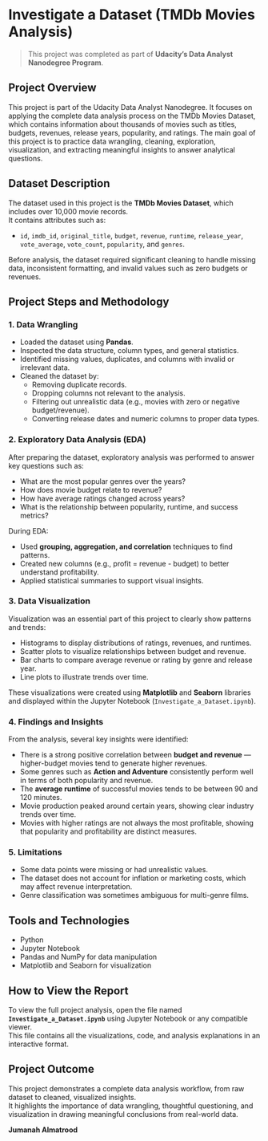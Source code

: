 # Investigate a Dataset (TMDb Movies Analysis)

> This project was completed as part of **Udacity’s Data Analyst Nanodegree Program**.

## Project Overview
This project is part of the Udacity Data Analyst Nanodegree. It focuses on applying the complete data analysis process on the TMDb Movies Dataset, which contains information about thousands of movies such as titles, budgets, revenues, release years, popularity, and ratings. The main goal of this project is to practice data wrangling, cleaning, exploration, visualization, and extracting meaningful insights to answer analytical questions.

## Dataset Description
The dataset used in this project is the **TMDb Movies Dataset**, which includes over 10,000 movie records.  
It contains attributes such as:
- `id`, `imdb_id`, `original_title`, `budget`, `revenue`, `runtime`, `release_year`, `vote_average`, `vote_count`, `popularity`, and `genres`.

Before analysis, the dataset required significant cleaning to handle missing data, inconsistent formatting, and invalid values such as zero budgets or revenues.

## Project Steps and Methodology

### 1. Data Wrangling
- Loaded the dataset using **Pandas**.
- Inspected the data structure, column types, and general statistics.
- Identified missing values, duplicates, and columns with invalid or irrelevant data.
- Cleaned the dataset by:
  - Removing duplicate records.
  - Dropping columns not relevant to the analysis.
  - Filtering out unrealistic data (e.g., movies with zero or negative budget/revenue).
  - Converting release dates and numeric columns to proper data types.

### 2. Exploratory Data Analysis (EDA)
After preparing the dataset, exploratory analysis was performed to answer key questions such as:
- What are the most popular genres over the years?
- How does movie budget relate to revenue?
- How have average ratings changed across years?
- What is the relationship between popularity, runtime, and success metrics?

During EDA:
- Used **grouping, aggregation, and correlation** techniques to find patterns.
- Created new columns (e.g., profit = revenue - budget) to better understand profitability.
- Applied statistical summaries to support visual insights.

### 3. Data Visualization
Visualization was an essential part of this project to clearly show patterns and trends:
- Histograms to display distributions of ratings, revenues, and runtimes.
- Scatter plots to visualize relationships between budget and revenue.
- Bar charts to compare average revenue or rating by genre and release year.
- Line plots to illustrate trends over time.

These visualizations were created using **Matplotlib** and **Seaborn** libraries and displayed within the Jupyter Notebook (`Investigate_a_Dataset.ipynb`).

### 4. Findings and Insights
From the analysis, several key insights were identified:
- There is a strong positive correlation between **budget and revenue** — higher-budget movies tend to generate higher revenues.
- Some genres such as **Action and Adventure** consistently perform well in terms of both popularity and revenue.
- The **average runtime** of successful movies tends to be between 90 and 120 minutes.
- Movie production peaked around certain years, showing clear industry trends over time.
- Movies with higher ratings are not always the most profitable, showing that popularity and profitability are distinct measures.

### 5. Limitations
- Some data points were missing or had unrealistic values.
- The dataset does not account for inflation or marketing costs, which may affect revenue interpretation.
- Genre classification was sometimes ambiguous for multi-genre films.

## Tools and Technologies
- Python  
- Jupyter Notebook  
- Pandas and NumPy for data manipulation  
- Matplotlib and Seaborn for visualization  

## How to View the Report
To view the full project analysis, open the file named **`Investigate_a_Dataset.ipynb`** using Jupyter Notebook or any compatible viewer.  
This file contains all the visualizations, code, and analysis explanations in an interactive format.

## Project Outcome
This project demonstrates a complete data analysis workflow, from raw dataset to cleaned, visualized insights.  
It highlights the importance of data wrangling, thoughtful questioning, and visualization in drawing meaningful conclusions from real-world data.


**Jumanah Almatrood**
